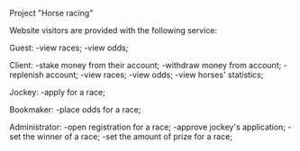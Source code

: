 Project "Horse racing"

Website visitors are provided with the following service:

Guest:
-view races;
-view odds;

Client:
-stake money from their account;
-withdraw money from account;
-replenish account;
-view races;
-view odds;
-view horses' statistics;

Jockey:
-apply for a race;

Bookmaker:
-place odds for a race;

Administrator:
-open registration for a race;
-approve jockey's application;
-set the winner of a race;
-set the amount of prize for a race;
